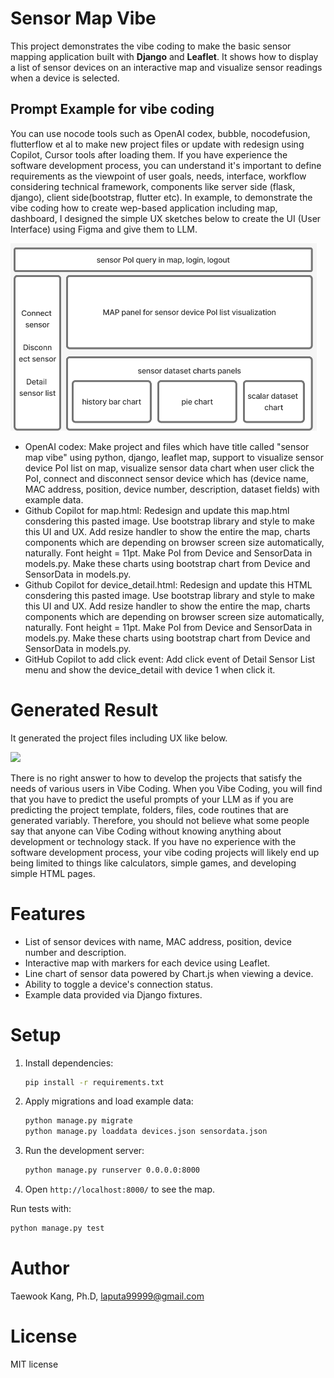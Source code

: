 # Sensor Map Vibe

This project demonstrates the vibe coding to make the basic sensor mapping application built with **Django** and **Leaflet**. It shows how to display a list of sensor devices on an interactive map and visualize sensor readings when a device is selected.

## Prompt Example for vibe coding
You can use nocode tools such as OpenAI codex, bubble, nocodefusion, flutterflow et al to make new project files or update with redesign using Copilot, Cursor tools after loading them. If you have experience the software development process, you can understand it's important to define requirements as the viewpoint of user goals, needs, interface, workflow considering technical framework, components like server side (flask, django), client side(bootstrap, flutter etc). 
In example, to demonstrate the vibe coding how to create wep-based application including map, dashboard, I designed the simple UX sketches below to create the UI (User Interface) using Figma and give them to LLM.

<img src="https://github.com/mac999/sensor-map-vibe/blob/main/UX1.png?raw=true" height="300" />

- OpenAI codex: Make project and files which have title called "sensor map vibe" using python, django, leaflet map, support to visualize sensor device PoI list on map, visualize sensor data chart when user click the PoI, connect and disconnect sensor device which has (device name, MAC address, position, device number, description, dataset fields) with example data.   
- Github Copilot for map.html: Redesign and update this map.html consdering this pasted image. Use bootstrap library and style to make this UI and UX. Add resize handler to show the entire the map, charts components which are depending on browser screen size automatically, naturally. Font height = 11pt. Make PoI from Device and SensorData in models.py. Make these charts using bootstrap chart from Device and SensorData in models.py.
- Github Copilot for device_detail.html: Redesign and update this HTML consdering this pasted image. Use bootstrap library and style to make this UI and UX. Add resize handler to show the entire the map, charts components which are depending on browser screen size automatically, naturally. Font height = 11pt. Make PoI from Device and SensorData in models.py. Make these charts using bootstrap chart from Device and SensorData in models.py.
- GitHub Copilot to add click event: Add click event of Detail Sensor List menu and show the device_detail with device 1 when click it.

# Generated Result 
It generated the project files including UX like below.

<img src="https://github.com/mac999/sensor-map-vibe/blob/main/app.gif" height="300" />

There is no right answer to how to develop the projects that satisfy the needs of various users in Vibe Coding. When you Vibe Coding, you will find that you have to predict the useful prompts of your LLM as if you are predicting the project template, folders, files, code routines that are generated variably. Therefore, you should not believe what some people say that anyone can Vibe Coding without knowing anything about development or technology stack. If you have no experience with the software development process, your vibe coding projects will likely end up being limited to things like calculators, simple games, and developing simple HTML pages.

# Features

- List of sensor devices with name, MAC address, position, device number and description.
- Interactive map with markers for each device using Leaflet.
- Line chart of sensor data powered by Chart.js when viewing a device.
- Ability to toggle a device's connection status.
- Example data provided via Django fixtures.

# Setup

1. Install dependencies:
   ```bash
   pip install -r requirements.txt
   ```
2. Apply migrations and load example data:
   ```bash
   python manage.py migrate
   python manage.py loaddata devices.json sensordata.json
   ```
3. Run the development server:
   ```bash
   python manage.py runserver 0.0.0.0:8000
   ```
4. Open `http://localhost:8000/` to see the map.

Run tests with:
```bash
python manage.py test
```
# Author
Taewook Kang, Ph.D, laputa99999@gmail.com

# License
MIT license
